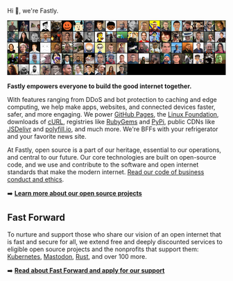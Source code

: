 Hi 👋, we're Fastly.

![A montage of Fastly contributors made using Imagemagick](https://github.com/fastly/.github/blob/main/images/montage.png) 

**Fastly empowers everyone to build the good internet together.**

With features ranging from DDoS and bot protection to caching and edge computing, we help make apps, websites, and connected devices faster, safer, and more engaging.  We power [GitHub Pages](https://pages.github.com/), the [Linux Foundation](https://www.linuxfoundation.org/), downloads of [cURL](https://curl.se/), registries like [RubyGems](https://rubygems.org/) and [PyPi](https://pypi.org/), public CDNs like [JSDelivr](https://www.jsdelivr.com/) and [polyfill.io](https://polyfill.io), and much more. We're BFFs with your refrigerator and your favorite news site.

At Fastly, open source is a part of our heritage, essential to our operations, and central to our future.  Our core technologies are built on open-source code, and we use and contribute to the software and open internet standards that make the modern internet. [Read our code of business conduct and ethics](https://www.fastly.com/code-of-business-conduct-and-ethics/).

➡️ **[Learn more about our open source projects](https://developer.fastly.com/community/open-source)**

## Fast Forward

To nurture and support those who share our vision of an open internet that is fast and secure for all, we extend free and deeply discounted services to eligible open source projects and the nonprofits that support them: [Kubernetes](https://kubernetes.io/blog/2023/06/09/dl-adopt-cdn/), [Mastodon](https://dev.to/fastly/welcome-mastodon-to-fast-forward-11g4), [Rust](https://foundation.rust-lang.org/news/rust-foundation-included-in-fastly-s-fast-forward-program/), and over 100 more.

➡️ **[Read about Fast Forward and apply for our support](https://www.fastly.com/fast-forward)**
